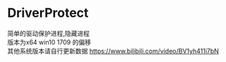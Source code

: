 # DriverProtect
简单的驱动保护进程,隐藏进程    
版本为x64 win10 1709 的偏移   
其他系统版本请自行更新数据
https://www.bilibili.com/video/BV1yh411i7bN
